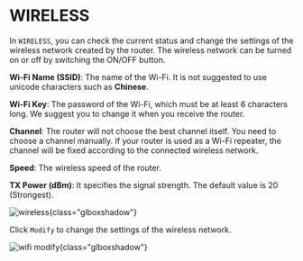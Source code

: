 # WIRELESS

In `WIRELESS`, you can check the current status and change the settings of the wireless network created by the router. The wireless network can be turned on or off by switching the ON/OFF button.



**Wi-Fi Name (SSID)**: The name of the Wi-Fi. It is not suggested to use unicode characters such as **Chinese**.

**Wi-Fi Key**: The password of the Wi-Fi, which must be at least 6 characters long. We suggest you to change it when you receive the router.

**Channel**: The router will not choose the best channel itself. You need to choose a channel manually. If your router is used as a Wi-Fi repeater, the channel will be fixed according to the connected wireless network.

**Speed**: The wireless speed of the router.

**TX Power (dBm)**: It specifies the signal strength. The default value is 20 (Strongest).

![wireless](https://static.gl-inet.com/docs/en/3/setup/slate/wireless/status.jpg){class="glboxshadow"}



Click `Modify` to change the settings of the wireless network.

![wifi modify](https://static.gl-inet.com/docs/en/3/setup/slate/wireless/setting.jpg){class="glboxshadow"}
